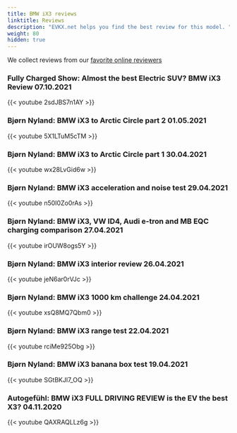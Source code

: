 ```yaml
---
title: BMW iX3 reviews
linktitle: Reviews
description: "EVKX.net helps you find the best review for this model. "
weight: 80
hidden: true
---
```

<object type="image/svg+xml" data="../modelnavigation.svg"></object>
We collect reviews from our [favorite online reviewers](/guides/evreviewers/)

### Fully Charged Show: Almost the best Electric SUV? BMW iX3 Review 07.10.2021

{{< youtube 2sdJBS7n1AY >}}

### Bjørn Nyland: BMW iX3 to Arctic Circle part 2 01.05.2021

{{< youtube 5X1LTuM5cTM >}}

### Bjørn Nyland: BMW iX3 to Arctic Circle part 1 30.04.2021

{{< youtube wx28LvGid6w >}}

### Bjørn Nyland: BMW iX3 acceleration and noise test 29.04.2021

{{< youtube n50I0Zo0rAs >}}

### Bjørn Nyland: BMW iX3, VW ID4, Audi e-tron and MB EQC charging comparison 27.04.2021

{{< youtube irOUW8ogs5Y >}}

### Bjørn Nyland: BMW iX3 interior review 26.04.2021

{{< youtube jeN6ar0rVJc >}}

### Bjørn Nyland: BMW iX3 1000 km challenge 24.04.2021

{{< youtube xsQ8MQ7Qbm0 >}}

### Bjørn Nyland: BMW iX3 range test 22.04.2021

{{< youtube rciMe925Obg >}}

### Bjørn Nyland: BMW iX3 banana box test 19.04.2021

{{< youtube SGtBKJl7_OQ >}}

### Autogefühl: BMW iX3 FULL DRIVING REVIEW is the EV the best X3? 04.11.2020

{{< youtube QAXRAQLLz6g >}}


